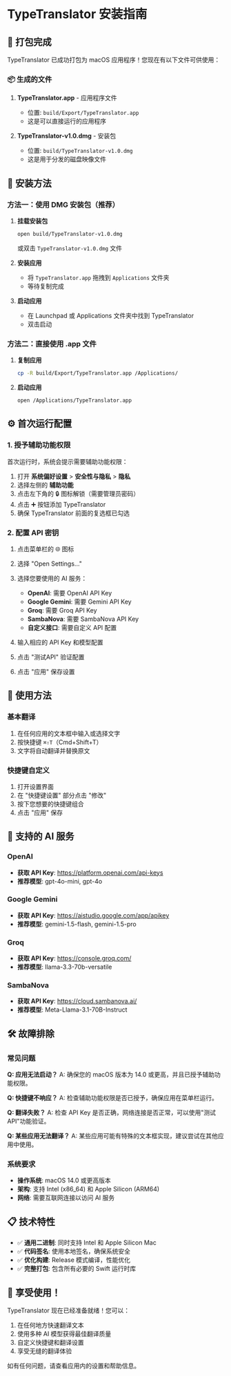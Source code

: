 # TypeTranslator 安装指南

## 🎉 打包完成

TypeTranslator 已成功打包为 macOS 应用程序！您现在有以下文件可供使用：

### 📦 生成的文件

1. **TypeTranslator.app** - 应用程序文件
   - 位置: `build/Export/TypeTranslator.app`
   - 这是可以直接运行的应用程序

2. **TypeTranslator-v1.0.dmg** - 安装包
   - 位置: `build/TypeTranslator-v1.0.dmg`
   - 这是用于分发的磁盘映像文件

## 🚀 安装方法

### 方法一：使用 DMG 安装包（推荐）

1. **挂载安装包**
   ```bash
   open build/TypeTranslator-v1.0.dmg
   ```
   或双击 `TypeTranslator-v1.0.dmg` 文件

2. **安装应用**
   - 将 `TypeTranslator.app` 拖拽到 `Applications` 文件夹
   - 等待复制完成

3. **启动应用**
   - 在 Launchpad 或 Applications 文件夹中找到 TypeTranslator
   - 双击启动

### 方法二：直接使用 .app 文件

1. **复制应用**
   ```bash
   cp -R build/Export/TypeTranslator.app /Applications/
   ```

2. **启动应用**
   ```bash
   open /Applications/TypeTranslator.app
   ```

## ⚙️ 首次运行配置

### 1. 授予辅助功能权限

首次运行时，系统会提示需要辅助功能权限：

1. 打开 **系统偏好设置** > **安全性与隐私** > **隐私**
2. 选择左侧的 **辅助功能**
3. 点击左下角的 🔒 图标解锁（需要管理员密码）
4. 点击 ➕ 按钮添加 TypeTranslator
5. 确保 TypeTranslator 前面的复选框已勾选

### 2. 配置 API 密钥

1. 点击菜单栏的 🌐 图标
2. 选择 "Open Settings..."
3. 选择您要使用的 AI 服务：
   - **OpenAI**: 需要 OpenAI API Key
   - **Google Gemini**: 需要 Gemini API Key
   - **Groq**: 需要 Groq API Key
   - **SambaNova**: 需要 SambaNova API Key
   - **自定义接口**: 需要自定义 API 配置

4. 输入相应的 API Key 和模型配置
5. 点击 "测试API" 验证配置
6. 点击 "应用" 保存设置

## 🎯 使用方法

### 基本翻译

1. 在任何应用的文本框中输入或选择文字
2. 按快捷键 `⌘⇧T`（Cmd+Shift+T）
3. 文字将自动翻译并替换原文

### 快捷键自定义

1. 打开设置界面
2. 在 "快捷键设置" 部分点击 "修改"
3. 按下您想要的快捷键组合
4. 点击 "应用" 保存

## 🔧 支持的 AI 服务

### OpenAI
- **获取 API Key**: https://platform.openai.com/api-keys
- **推荐模型**: gpt-4o-mini, gpt-4o

### Google Gemini
- **获取 API Key**: https://aistudio.google.com/app/apikey
- **推荐模型**: gemini-1.5-flash, gemini-1.5-pro

### Groq
- **获取 API Key**: https://console.groq.com/
- **推荐模型**: llama-3.3-70b-versatile

### SambaNova
- **获取 API Key**: https://cloud.sambanova.ai/
- **推荐模型**: Meta-Llama-3.1-70B-Instruct

## 🛠️ 故障排除

### 常见问题

**Q: 应用无法启动？**
A: 确保您的 macOS 版本为 14.0 或更高，并且已授予辅助功能权限。

**Q: 快捷键不响应？**
A: 检查辅助功能权限是否已授予，确保应用在菜单栏运行。

**Q: 翻译失败？**
A: 检查 API Key 是否正确，网络连接是否正常，可以使用"测试API"功能验证。

**Q: 某些应用无法翻译？**
A: 某些应用可能有特殊的文本框实现，建议尝试在其他应用中使用。

### 系统要求

- **操作系统**: macOS 14.0 或更高版本
- **架构**: 支持 Intel (x86_64) 和 Apple Silicon (ARM64)
- **网络**: 需要互联网连接以访问 AI 服务

## 📋 技术特性

- ✅ **通用二进制**: 同时支持 Intel 和 Apple Silicon Mac
- ✅ **代码签名**: 使用本地签名，确保系统安全
- ✅ **优化构建**: Release 模式编译，性能优化
- ✅ **完整打包**: 包含所有必要的 Swift 运行时库

## 🎊 享受使用！

TypeTranslator 现在已经准备就绪！您可以：

1. 在任何地方快速翻译文本
2. 使用多种 AI 模型获得最佳翻译质量
3. 自定义快捷键和翻译设置
4. 享受无缝的翻译体验

如有任何问题，请查看应用内的设置和帮助信息。
